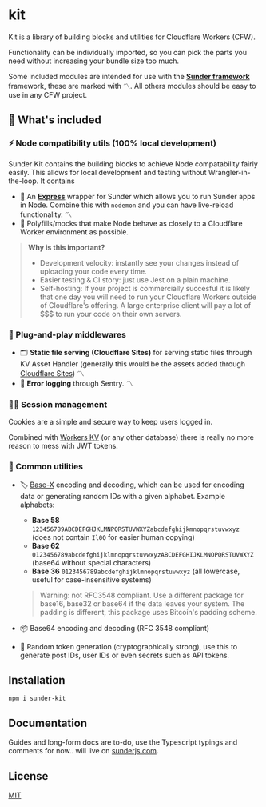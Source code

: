 # kit

Kit is a library of building blocks and utilities for Cloudflare Workers (CFW).

Functionality can be individually imported, so you can pick the parts you need without increasing your bundle size too much.

Some included modules are intended for use with the [**Sunder framework**](https://github.com/sunder/sunder) framework, these are marked with 〽️. All others modules should be easy to use in any CFW project.

## 🔋 What's included

### ⚡️ Node compatibility utils (100% local development)
Sunder Kit contains the building blocks to achieve Node compatability fairly easily. This allows for local development and testing without Wrangler-in-the-loop. It contains

* 🎁 An [**Express**](https://expressjs.com) wrapper for Sunder which allows you to run Sunder apps in Node. Combine this with `nodemon` and you can have live-reload functionality. 〽️
* 🧩 Polyfills/mocks that make Node behave as closely to a Cloudflare Worker environment as possible.

> **Why is this important?**  
> * Development velocity: instantly see your changes instead of uploading your code every time.
> * Easier testing & CI story: just use Jest on a plain machine.
> * Self-hosting: If your project is commercially succesful it is likely that one day you will need to run your Cloudflare Workers outside of Cloudflare's  offering. A large enterprise client will pay a lot of $$$ to run your code on their own servers.

### 🔌 Plug-and-play middlewares

* 🗂 **Static file serving (Cloudflare Sites)** for serving static files through KV Asset Handler (generally this would be the assets added through [Cloudflare Sites](https://developers.cloudflare.com/workers/platform/sites)) 〽️
* 🐛 **Error logging** through Sentry. 〽️

### 👨‍💻 Session management
Cookies are a simple and secure way to keep users logged in.

Combined with [Workers KV](https://developers.cloudflare.com/workers/runtime-apis/kv) (or any other database) there is really no more reason to mess with JWT tokens.


### 🚀 Common utilities
* 🏷 [Base-X](https://www.npmjs.com/package/base-x) encoding and decoding, which can be used for encoding data or generating random IDs with a given alphabet. Example alphabets:
    * **Base 58** `123456789ABCDEFGHJKLMNPQRSTUVWXYZabcdefghijkmnopqrstuvwxyz` (does not contain `Il0O` for easier human copying)
    * **Base 62**
    `0123456789abcdefghijklmnopqrstuvwxyzABCDEFGHIJKLMNOPQRSTUVWXYZ` (base64 without special characters)
    * **Base 36**
    `0123456789abcdefghijklmnopqrstuvwxyz` (all lowercase, useful for case-insensitive systems)
    
    > Warning: not RFC3548 compliant. Use a different package for base16, base32 or base64 if the data leaves your system. The padding is different, this package uses Bitcoin's padding scheme.
* 📦 Base64 encoding and decoding (RFC 3548 compliant)
* 🔏 Random token generation (cryptographically strong), use this to generate post IDs, user IDs or even secrets such as API tokens.

## Installation
```
npm i sunder-kit
```

## Documentation

Guides and long-form docs are to-do, use the Typescript typings and comments for now.. will live on [sunderjs.com](https://sunderjs.com).

## License
[MIT](./LICENSE)